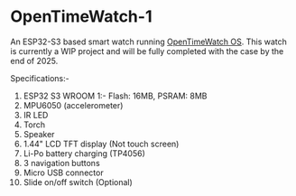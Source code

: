 # OpenTimeWatch-1
An ESP32-S3 based smart watch running [OpenTimeWatch OS](https://github.com/OpenTimeWatch-Project/OpenTimeWatch-OS). This watch is currently a WIP project and will be fully completed with the case by the end of 2025.
                                                                         
Specifications:-
1. ESP32 S3 WROOM 1:- Flash: 16MB, PSRAM: 8MB
2. MPU6050 (accelerometer)
3. IR LED
4. Torch
5. Speaker
6. 1.44" LCD TFT display (Not touch screen)
7. Li-Po battery charging (TP4056)
8. 3 navigation buttons
9. Micro USB connector
10. Slide on/off switch (Optional)
